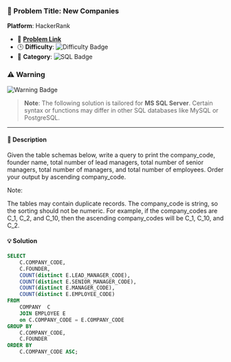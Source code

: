 ### 📂 Problem Title: New Companies

**Platform**: HackerRank

- 🔗 [**Problem Link**](https://www.hackerrank.com/challenges/the-company/problem?isFullScreen=true)
- 🕒 **Difficulty**: ![Difficulty Badge](https://img.shields.io/badge/Difficulty-Medium-yellow)
- 📁 **Category**: ![SQL Badge](https://img.shields.io/badge/SQL-Advanced%20Select-purple)

### ⚠️ Warning

![Warning Badge](https://img.shields.io/badge/Warning-MS%20SQL%20Server%20Only-red)

> **Note**: The following solution is tailored for **MS SQL Server**. Certain syntax or functions may differ in other SQL databases like MySQL or PostgreSQL.

---

#### 📄 Description

Given the table schemas below, write a query to print the company_code, founder name, total number of lead managers, total number of senior managers, total number of managers, and total number of employees. Order your output by ascending company_code.

Note:

The tables may contain duplicate records.
The company_code is string, so the sorting should not be numeric. For example, if the company_codes are C_1, C_2, and C_10, then the ascending company_codes will be C_1, C_10, and C_2.

#### 💡 Solution

```sql
SELECT
    C.COMPANY_CODE,
    C.FOUNDER,
    COUNT(distinct E.LEAD_MANAGER_CODE),
    COUNT(distinct E.SENIOR_MANAGER_CODE),
    COUNT(distinct E.MANAGER_CODE),
    COUNT(distinct E.EMPLOYEE_CODE)
FROM
    COMPANY  C
    JOIN EMPLOYEE E
    on C.COMPANY_CODE = E.COMPANY_CODE
GROUP BY
    C.COMPANY_CODE,
    C.FOUNDER
ORDER BY
    C.COMPANY_CODE ASC;
```
